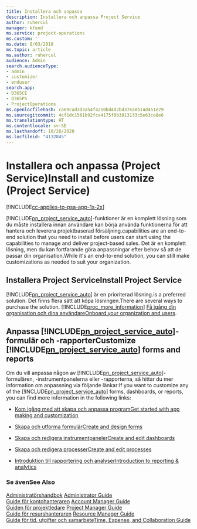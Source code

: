 ```yaml
---
title: Installera och anpassa
description: Installera och anpassa Project Service
author: ruhercul
manager: kfend
ms.service: project-operations
ms.custom: ''
ms.date: 8/03/2018
ms.topic: article
ms.author: ruhercul
audience: Admin
search.audienceType:
- admin
- customizer
- enduser
search.app:
- D365CE
- D365PS
- ProjectOperations
ms.openlocfilehash: ca09cad3d3a54f4210bd4d2bd37ea0b14d451e29
ms.sourcegitcommit: 4cf1dc1561b92fca4175f0b3813133c5e63ce8e6
ms.translationtype: HT
ms.contentlocale: sv-SE
ms.lasthandoff: 10/28/2020
ms.locfileid: "4132845"
---
```

# <a name="install-and-customize-project-service"></a><span data-ttu-id="789f6-103">Installera och anpassa (Project Service)</span><span class="sxs-lookup"><span data-stu-id="789f6-103">Install and customize (Project Service)</span></span>

[!INCLUDE[cc-applies-to-psa-app-1x-2x](../includes/cc-applies-to-psa-app-1x-2x.md)]

[!INCLUDE[pn_project_service_auto](../includes/pn-project-service-auto.md)]<span data-ttu-id="789f6-104">-funktioner är en komplett lösning som du måste installera innan användare kan börja använda funktionerna för att hantera och leverera projektbaserad försäljning.</span><span class="sxs-lookup"><span data-stu-id="789f6-104">capabilities are an end-to-end solution that you need to install before users can start using the capabilities to manage and deliver project-based sales.</span></span> <span data-ttu-id="789f6-105">Det är en komplett lösning, men du kan fortfarande göra anpassningar efter behov så att de passar din organisation.</span><span class="sxs-lookup"><span data-stu-id="789f6-105">While it's an end-to-end solution, you can still make customizations as needed to suit your organization.</span></span>  
<!-- TODO: I expect to find the information on how to get and install this here. Please find that and add it here. Same for Project Service.--> 
  
## <a name="install-project-service"></a><span data-ttu-id="789f6-106">Installera Project Service</span><span class="sxs-lookup"><span data-stu-id="789f6-106">Install Project Service</span></span>  
 [!INCLUDE[pn_project_service_auto](../includes/pn-project-service-auto.md)] <span data-ttu-id="789f6-107">är en prioriterad lösning.</span><span class="sxs-lookup"><span data-stu-id="789f6-107">is a preferred solution.</span></span> <span data-ttu-id="789f6-108">Det finns flera sätt att köpa lösningen.</span><span class="sxs-lookup"><span data-stu-id="789f6-108">There are several ways to purchase the solution.</span></span> [!INCLUDE[proc_more_information](../includes/proc-more-information.md)] <span data-ttu-id="789f6-109">[Få igång din organisation och dina användare](https://docs.microsoft.com/dynamics365/customerengagement/on-premises/admin/onboard-your-organization-and-users-to-dynamics-365-online)</span><span class="sxs-lookup"><span data-stu-id="789f6-109">[Onboard your organization and users](https://docs.microsoft.com/dynamics365/customerengagement/on-premises/admin/onboard-your-organization-and-users-to-dynamics-365-online).</span></span>  
  
## <a name="customize-pn_project_service_auto-forms-and-reports"></a><span data-ttu-id="789f6-110">Anpassa [!INCLUDE[pn_project_service_auto](../includes/pn-project-service-auto.md)]-formulär och -rapporter</span><span class="sxs-lookup"><span data-stu-id="789f6-110">Customize [!INCLUDE[pn_project_service_auto](../includes/pn-project-service-auto.md)] forms and reports</span></span>  
 <span data-ttu-id="789f6-111">Om du vill anpassa någon av [!INCLUDE[pn_project_service_auto](../includes/pn-project-service-auto.md)]-formulären, -instrumentpanelerna eller -rapporterna, så hittar du mer information om anpassning via följande länkar:</span><span class="sxs-lookup"><span data-stu-id="789f6-111">If you want to customize any of the [!INCLUDE[pn_project_service_auto](../includes/pn-project-service-auto.md)] forms, dashboards, or reports, you can find more information in the following links:</span></span>  
  
- [<span data-ttu-id="789f6-112">Kom igång med att skapa och anpassa program</span><span class="sxs-lookup"><span data-stu-id="789f6-112">Get started with app making and customization</span></span>](https://docs.microsoft.com/dynamics365/customerengagement/on-premises/customize/getting-started-customization)  
  
- [<span data-ttu-id="789f6-113">Skapa och utforma formulär</span><span class="sxs-lookup"><span data-stu-id="789f6-113">Create and design forms</span></span>](https://docs.microsoft.com/dynamics365/customerengagement/on-premises/customize/create-design-forms)  
  
- [<span data-ttu-id="789f6-114">Skapa och redigera instrumentpaneler</span><span class="sxs-lookup"><span data-stu-id="789f6-114">Create and edit dashboards</span></span>](https://docs.microsoft.com/dynamics365/customerengagement/on-premises/customize/create-edit-dashboards)  
  
- [<span data-ttu-id="789f6-115">Skapa och redigera processer</span><span class="sxs-lookup"><span data-stu-id="789f6-115">Create and edit processes</span></span>](https://docs.microsoft.com/dynamics365/customerengagement/on-premises/customize/guide-staff-through-common-tasks-processes)  
  
- [<span data-ttu-id="789f6-116">Introduktion till rapportering och analyser</span><span class="sxs-lookup"><span data-stu-id="789f6-116">Introduction to reporting & analytics</span></span>](https://docs.microsoft.com/dynamics365/customerengagement/on-premises/analytics/reporting-analytics-with-dynamics-365)  
  
### <a name="see-also"></a><span data-ttu-id="789f6-117">Se även</span><span class="sxs-lookup"><span data-stu-id="789f6-117">See Also</span></span>  
 <span data-ttu-id="789f6-118">[Administratörshandbok](../psa/admin-guide.md) </span><span class="sxs-lookup"><span data-stu-id="789f6-118">[Administrator Guide](../psa/admin-guide.md) </span></span>  
 <span data-ttu-id="789f6-119">[Guide för kontohanteraren](../psa/account-manager-guide.md) </span><span class="sxs-lookup"><span data-stu-id="789f6-119">[Account Manager Guide](../psa/account-manager-guide.md) </span></span>  
 <span data-ttu-id="789f6-120">[Guiden för projektledare](../psa/project-manager-guide.md) </span><span class="sxs-lookup"><span data-stu-id="789f6-120">[Project Manager Guide](../psa/project-manager-guide.md) </span></span>  
 <span data-ttu-id="789f6-121">[Guide för resurshanteraren](../psa/resource-manager-guide.md) </span><span class="sxs-lookup"><span data-stu-id="789f6-121">[Resource Manager Guide](../psa/resource-manager-guide.md) </span></span>  
 [<span data-ttu-id="789f6-122">Guide för tid, utgifter och samarbete</span><span class="sxs-lookup"><span data-stu-id="789f6-122">Time, Expense, and Collaboration Guide</span></span>](../psa/time-expense-collaboration-guide.md)
